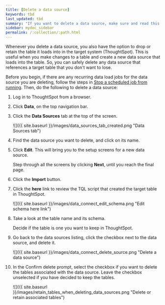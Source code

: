 ```yaml
---
title: [Delete a data source]
keywords: tbd
last_updated: tbd
summary: "If you want to delete a data source, make sure and read this section so you don't inadvertently delete data in ThoughtSpot."
sidebar: mydoc_sidebar
permalink: /:collection/:path.html
---
```

Whenever you delete a data source, you also have the option to drop or retain the table it loads into in the target system (ThoughtSpot). This is useful when you make changes to a table and create a new data source that loads into the table. So, you can safely delete any data source that references a target table that you don't want to lose.

Before you begin, if there are any recurring data load jobs for the data source you are deleting, follow the steps in [Stop a scheduled job from running](stop-scheduled-job.html). Then, do the following to delete a data source:

1. Log in to ThoughtSpot from a browser.

2. Click **Data**, on the top navigation bar.

3.  Click the **Data Sources** tab at the top of the screen.

    ![]({{ site.baseurl }}/images/data_sources_tab_created.png "Data Sources tab")

4. Find the data source you want to delete, and click on its name.

5. Click **Edit**. This will bring you to the setup screens for a new data source.

   Step through all the screens by clicking **Next**, until you reach the final page.

6. Click the **Import** button.

7. Click the **here** link to review the TQL script that created the target table in ThoughtSpot.

     ![]({{ site.baseurl }}/images/data_connect_edit_schema.png "Edit schema here link")

8. Take a look at the table name and its schema.

   Decide if the table is one you want to keep in ThoughtSpot.
   
9. Go back to the data sources listing, click the checkbox next to the data source, and delete it.

     ![]({{ site.baseurl }}/images/data_connect_delete_source.png "Delete a data source")

10. In the Confirm delete prompt, select the checkbox if you want to delete the tables associated with the data source.
    Leave the checkbox unselected if you have decided to keep the tables.

     ![]({{ site.baseurl }}/images/retain_tables_when_deleting_data_sources.png "Delete or retain associated tables")

